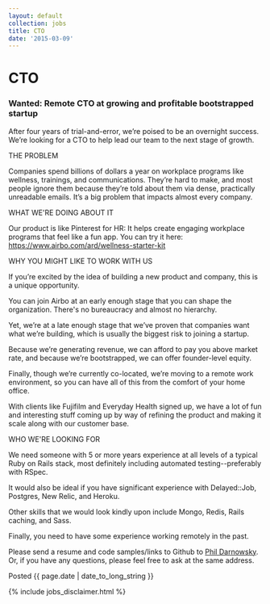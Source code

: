 ```yaml
---
layout: default
collection: jobs
title: CTO
date: '2015-03-09'
---
```


# CTO

### Wanted: Remote CTO at growing and profitable bootstrapped startup 

After four years of trial-and-error, we’re poised to be an overnight success. We’re looking for a CTO to help lead our team to the next stage of growth. 

THE PROBLEM

Companies spend billions of dollars a year on workplace programs like wellness, trainings, and communications. They’re hard to make, and most people ignore them because they’re told about them via dense, practically unreadable emails. It’s a big problem that impacts almost every company. 

WHAT WE'RE DOING ABOUT IT

Our product is like Pinterest for HR: It helps create engaging workplace programs that feel like a fun app. You can try it here: https://www.airbo.com/ard/wellness-starter-kit

WHY YOU MIGHT LIKE TO WORK WITH US

If you’re excited by the idea of building a new product and company, this is a unique opportunity.

You can join Airbo at an early enough stage that you can shape the organization. There's no bureaucracy and almost no hierarchy. 

Yet, we’re at a late enough stage that we’ve proven that companies want what we’re building, which is usually the biggest risk to joining a startup.

Because we’re generating revenue, we can afford to pay you above market rate, and because we’re bootstrapped, we can offer founder-level equity.

Finally, though we’re currently co-located, we’re moving to a remote work environment, so you can have all of this from the comfort of your home office. 

With clients like Fujifilm and Everyday Health signed up, we have a lot of fun and interesting stuff coming up by way of refining the product and making it scale along with our customer base. 

WHO WE'RE LOOKING FOR

We need someone with 5 or more years experience at all levels of a typical Ruby on Rails stack, most definitely including automated testing--preferably with RSpec. 

It would also be ideal if you have significant experience with Delayed::Job, Postgres, New Relic, and Heroku. 

Other skills that we would look kindly upon include Mongo, Redis, Rails caching, and Sass.

Finally, you need to have some experience working remotely in the past. 

Please send a resume and code samples/links to Github to [Phil Darnowsky](mailto:phil@airbo.com). Or, if you have any questions, please feel free to ask at the same address.

Posted {{ page.date | date_to_long_string }}

{% include jobs_disclaimer.html %}
